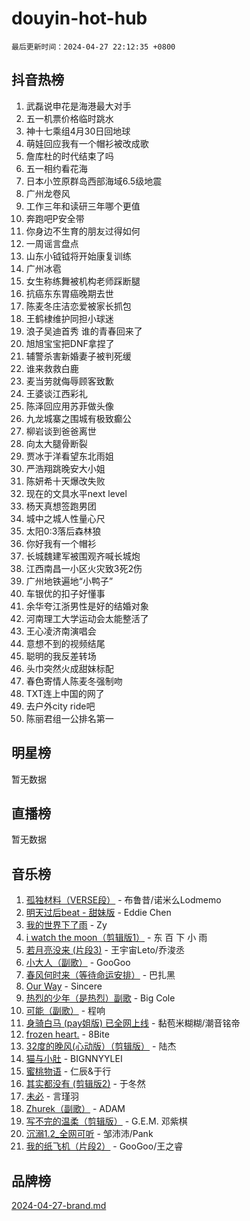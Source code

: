# douyin-hot-hub

`最后更新时间：2024-04-27 22:12:35 +0800`

## 抖音热榜

1. 武磊说申花是海港最大对手
1. 五一机票价格临时跳水
1. 神十七乘组4月30日回地球
1. 萌娃回应我有一个帽衫被改成歌
1. 詹库杜的时代结束了吗
1. 五一相约看花海
1. 日本小笠原群岛西部海域6.5级地震
1. 广州龙卷风
1. 工作三年和读研三年哪个更值
1. 奔跑吧P安全带
1. 你身边不生育的朋友过得如何
1. 一周谣言盘点
1. 山东小钺钺将开始康复训练
1. 广州冰雹
1. 女生称练舞被机构老师踩断腿
1. 抗癌东东胃癌晚期去世
1. 陈麦冬庄洁恋爱被家长抓包
1. 王鹤棣维护同担小球迷
1. 浪子吴迪首秀 谁的青春回来了
1. 旭旭宝宝把DNF拿捏了
1. 辅警杀害新婚妻子被判死缓
1. 谁来救救白鹿
1. 麦当劳就侮辱顾客致歉
1. 王婆谈江西彩礼
1. 陈泽回应用苏菲做头像
1. 九龙城寨之围城有极致癫公
1. 柳岩谈到爸爸离世
1. 向太大腿骨断裂
1. 贾冰于洋看望东北雨姐
1. 严浩翔跳晚安大小姐
1. 陈妍希十天爆改失败
1. 现在的文具水平next level
1. 杨天真想签跑男团
1. 城中之城人性量心尺
1. 太阳0:3落后森林狼
1. 你好我有一个帽衫
1. 长城魏建军被围观齐喊长城炮
1. 江西南昌一小区火灾致3死2伤
1. 广州地铁遍地“小鸭子”
1. 车银优的扣子好懂事
1. 余华夸江浙男性是好的结婚对象
1. 河南理工大学运动会太能整活了
1. 王心凌济南演唱会
1. 意想不到的视频结尾
1. 聪明的我反差转场
1. 头巾突然火成甜妹标配
1. 春色寄情人陈麦冬强制吻
1. TXT连上中国的网了
1. 去户外city ride吧
1. 陈丽君组一公排名第一

## 明星榜

暂无数据

## 直播榜

暂无数据

## 音乐榜

1. [孤独材料（VERSE段）](https://sf3-cdn-tos.douyinstatic.com/obj/tos-cn-ve-2774/ocX7glDNHYlwFeYrGQfBZoThtvPWy8tCCEBGKQ) - 布鲁昔/诺米么Lodmemo
1. [明天过后beat - 甜妹版](https://sf3-cdn-tos.douyinstatic.com/obj/tos-cn-ve-2774/osMLYeeoMm04CZyaI91XUDF8OzLRLgePKALGHI) - Eddie Chen
1. [我的世界下了雨](https://sf5-hl-cdn-tos.douyinstatic.com/obj/tos-cn-ve-2774/o85sBiwXIByH9bWIMAEEOoiQ1o1m9Afn15BspE) - Zy
1. [i watch the moon（剪辑版1）](https://sf3-cdn-tos.douyinstatic.com/obj/tos-cn-ve-2774/o0I9mSChzHZANMJIEBfkCQzzg6N5WAcVtqft9P) - 东 百 下 小 雨
1. [若月亮没来 (片段3)](https://sf5-hl-cdn-tos.douyinstatic.com/obj/tos-cn-ve-2774/okfyEUsGW1B1ovJi5JiN9IjvAT2lMwA054GoEB) - 王宇宙Leto/乔浚丞
1. [小大人（副歌）](https://sf5-hl-cdn-tos.douyinstatic.com/obj/tos-cn-ve-2774/oIhaDwehWhLFsVIG7QIICLLazDNGJAGg5geeb4) - GooGoo
1. [春风何时来（等待命运安排）](https://sf5-hl-cdn-tos.douyinstatic.com/obj/tos-cn-ve-2774/oICBNbD3gelMfB4WgiD1KI2jQtXZE2FgHLwtsl) - 巴扎黑
1. [Our Way](https://sf5-hl-cdn-tos.douyinstatic.com/obj/tos-cn-ve-2774/o8tPEkQgQNCe0DPeFwZzYrbqLlnzBBrYidWkEZ) - Sincere
1. [热烈的少年（是热烈）副歌](https://sf5-hl-cdn-tos.douyinstatic.com/obj/tos-cn-ve-2774/owVNI0CLDAUMtSz6TEYvfFBFL4UDFFhLfgK8fa) - Big Cole
1. [可能（副歌）](https://sf5-hl-cdn-tos.douyinstatic.com/obj/tos-cn-ve-2774/cde1731888894259b333569393c2fb51) - 程响
1. [身骑白马 (pay姐版) 已全网上线](https://sf6-cdn-tos.douyinstatic.com/obj/tos-cn-ve-2774/oQLO5ZgLsFkaDhdIIveF2zUCgfweY0gWaH4AQG) - 黏苞米糊糊/潮音铭帝
1. [frozen heart.](https://sf3-cdn-tos.douyinstatic.com/obj/tos-cn-ve-2774/oIIWJfyjIACZA9zQMtnJ6hQQhFC4vhCupoRBsO) - 8Bite
1. [32度的晚风(心动版）（剪辑版）](https://sf5-hl-cdn-tos.douyinstatic.com/obj/tos-cn-ve-2774/owNyabsyWdzUulxhoJfK8IBXgp0UMQAHpvGh2B) - 陆杰
1. [猫与小肚](https://sf5-hl-cdn-tos.douyinstatic.com/obj/tos-cn-ve-2774/osZeoClMECgK8DYl6VebABgbchEtPYQjZEnRtd) - BIGNNYYLEI
1. [蜜桃物语](https://sf5-hl-cdn-tos.douyinstatic.com/obj/tos-cn-ve-2774/oIhOSCZtIACtYU4XQkngiW9kCBfVD1Fz9IYeqL) - 仁辰&于行
1. [其实都没有 (剪辑版2)](https://sf3-cdn-tos.douyinstatic.com/obj/tos-cn-ve-2774/oEBNQenHZtBhxYjGgUDQk0BCHTigQafgFlbQ7k) - 于冬然
1. [未必](https://sf3-cdn-tos.douyinstatic.com/obj/tos-cn-ve-2774/ogntQMFnKQDZUgTCYuJgfLEtleYZZFxBQqhhFB) - 言瑾羽
1. [Zhurek（副歌）](https://sf5-hl-cdn-tos.douyinstatic.com/obj/tos-cn-ve-2774/ooQm8FBZQDlf0btEYgVpCcSCQfrdJGBEKZYBGS) - ADAM
1. [写不完的温柔（剪辑版）](https://sf5-hl-cdn-tos.douyinstatic.com/obj/tos-cn-ve-2774/oYBzzZQJ233GfwkemJJffAIWgeIYrjZfWhHTcG) - G.E.M. 邓紫棋
1. [沉溺1.2_全网可听](https://sf5-hl-cdn-tos.douyinstatic.com/obj/tos-cn-ve-2774/ok2QoiBqsWAX9McZmWiI9gAB0EzwD4Xj6yfmtH) - 邹沛沛/Pank
1. [我的纸飞机（片段2）](https://sf3-cdn-tos.douyinstatic.com/obj/tos-cn-ve-2774/oM2ZrKcg2CD5AeRB2gkeXOFB1IxAGJdZPazYHf) - GooGoo/王之睿

## 品牌榜

[2024-04-27-brand.md](2024-04-27-brand.md)
